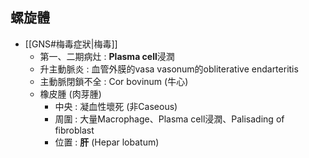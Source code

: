 ## 螺旋體
- [[GNS#梅毒症狀|梅毒]]
	- 第一、二期病灶 : **Plasma cell**浸潤
	- 升主動脈炎 : 血管外膜的vasa vasonum的obliterative endarteritis
	- 主動脈閉鎖不全 : Cor bovinum (牛心)
	- 橡皮腫 (肉芽腫)
		- 中央 : 凝血性壞死 (非Caseous)
		- 周圍 : 大量Macrophage、Plasma cell浸潤、Palisading of fibroblast
		- 位置 : **肝** (Hepar lobatum)